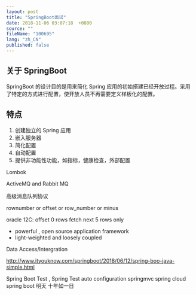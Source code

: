 ```yaml
---
layout: post
title: "SpringBoot面试"
date: 2018-11-06 03:07:18  +0800
source: ""
fileName: "100695"
lang: "zh_CN"
published: false
---
```


## 关于 SpringBoot

SpringBoot 的设计目的是用来简化 Spring 应用的初始搭建已经开放过程。采用了特定的方式进行配置，使开放人员不再需要定义样板化的配置。

## 特点

1. 创建独立的 Spring 应用
2. 嵌入服务器
3. 简化配置
4. 自动配置
5. 提供非功能性功能，如指标，健康检查，外部配置

Lombok

ActiveMQ and Rabbit MQ

高级消息队列协议

rownumber or offset or row_number or minus

oracle 12C:
offset 0 rows fetch next 5 rows only

- powerful , open source application framework
- light-weighted and loosely coupled

Data Access/Intergration

http://www.ityouknow.com/springboot/2018/06/12/spring-boo-java-simple.html

Spring Boot Test , Spring Test
auto configuration
springmvc
spring cloud
spring boot
明天
十年如一日
